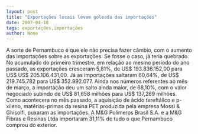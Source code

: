 ```yaml
---
layout: post
title: "Exportações locais levam goleada das importações"
date: 2007-04-18
tags: exportações,importações
author: None
---
```


A sorte de Pernambuco é que ele não precisa fazer câmbio, com o aumento das importações sobre as exportações. Se fosse o caso, já teria quebrado.
No acumulado do primeiro trimestre, em relação ao mesmo período do ano passado, as exportações cresceram 5,81%, de US$ 193.836.152,00 para US$ US$ 205.106.431,00. 
Já as importações saltaram 60,64%, de US$ 219.745.782 para US$ 352.992.077. 
Ainda nos números referentes ao mês de março, a importação deu um salto ainda maior, de 68,10%, com o valor negociado subindo de US$ 81,658 milhões para US$ 137,269 milhões. 
Como acontecera no mês passado, a aquisição de ácido tereftálico e p-xileno, matérias-primas da resina PET produzida pela empresa Mossi &amp; Ghisolfi, puxaram as importações. 
A M&amp;G Polímeros Brasil S.A. e a M&amp;G Fibras e Resinas Ltda importaram 31,11% de tudo o que Pernambuco comprou do exterior. 